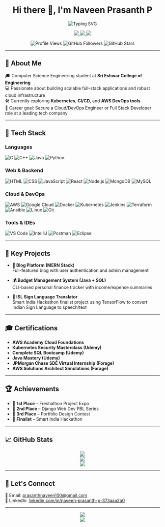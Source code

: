 <h1 align="center">Hi there 👋, I'm Naveen Prasanth P</h1>

<p align="center">
  <img src="https://readme-typing-svg.herokuapp.com?font=Fira+Code&size=24&pause=1000&center=true&vCenter=true&width=650&lines=Cloud+Engineer+%7C+DevOps+Enthusiast+%7C+Full+Stack+Developer" alt="Typing SVG" />
</p>

<p align="center">
  <a href="https://www.linkedin.com/in/naveen-prasanth-p-373aaa2a0" target="_blank">
    <img src="https://img.shields.io/badge/LinkedIn-0A66C2?style=for-the-badge&logo=linkedin&logoColor=white"/>
  </a>
  <a href="https://github.com/naveenprasanth0508" target="_blank">
    <img src="https://img.shields.io/badge/GitHub-181717?style=for-the-badge&logo=github&logoColor=white"/>
  </a>
  <a href="mailto:prasanthnaveen100@gmail.com">
    <img src="https://img.shields.io/badge/Email-D14836?style=for-the-badge&logo=gmail&logoColor=white"/>
  </a>
</p>

<p align="center">
  <img src="https://komarev.com/ghpvc/?username=naveenprasanth0508&style=flat-square&color=blue" alt="Profile Views"/>
  <img src="https://img.shields.io/github/followers/naveenprasanth0508?style=social" alt="GitHub Followers"/>
  <img src="https://img.shields.io/github/stars/naveenprasanth0508?style=social" alt="GitHub Stars"/>
</p>

---

## 🚀 About Me

🎓 Computer Science Engineering student at **Sri Eshwar College of Engineering**  
💻 Passionate about building scalable full-stack applications and robust cloud infrastructure  
🛠 Currently exploring **Kubernetes**, **CI/CD**, and **AWS DevOps tools**  
🎯 Career goal: Secure a Cloud/DevOps Engineer or Full Stack Developer role at a leading tech company

---

## 🧰 Tech Stack

### Languages
![C](https://img.icons8.com/color/48/c-programming.png) 
![C++](https://img.icons8.com/color/48/c-plus-plus-logo.png) 
![Java](https://img.icons8.com/color/48/java-coffee-cup-logo.png)
![Python](https://img.icons8.com/color/48/python.png)

### Web & Backend
![HTML](https://img.icons8.com/color/48/html-5.png)
![CSS](https://img.icons8.com/color/48/css3.png)
![JavaScript](https://img.icons8.com/color/48/javascript.png)
![React](https://img.icons8.com/color/48/react-native.png)
![Node.js](https://img.icons8.com/color/48/nodejs.png)
![MongoDB](https://img.icons8.com/color/48/mongodb.png)
![MySQL](https://img.icons8.com/color/48/mysql-logo.png)

### Cloud & DevOps
![AWS](https://img.icons8.com/color/48/amazon-web-services.png)
![Google Cloud](https://img.icons8.com/color/48/google-cloud.png)
![Docker](https://img.icons8.com/color/48/docker.png)
![Kubernetes](https://img.icons8.com/color/48/kubernetes.png)
![Jenkins](https://img.icons8.com/color/48/jenkins.png)
![Terraform](https://img.icons8.com/color/48/terraform.png)
![Ansible](https://img.icons8.com/color/48/ansible.png)
![Linux](https://img.icons8.com/color/48/linux.png)
![Git](https://img.icons8.com/color/48/git.png)

### Tools & IDEs
![VS Code](https://img.icons8.com/fluency/48/visual-studio-code-2019.png)
![IntelliJ](https://img.icons8.com/color/48/intellij-idea.png)
![Postman](https://img.icons8.com/external-tal-revivo-color-tal-revivo/48/external-postman-is-the-only-complete-api-development-environment-logo-color-tal-revivo.png)
![Eclipse](https://img.icons8.com/color/48/eclipse.png)

---

## 💼 Key Projects

- **📝 Blog Platform (MERN Stack)**  
  Full-featured blog with user authentication and admin management

- **💰 Budget Management System (Java + SQL)**  
  CLI-based personal finance tracker with income/expense summaries

- **🤟 ISL Sign Language Translator**  
  Smart India Hackathon finalist project using TensorFlow to convert Indian Sign Language to speech/text

---

## 🎓 Certifications

- **AWS Academy Cloud Foundations**
- **Kubernetes Security Masterclass (Udemy)**
- **Complete SQL Bootcamp (Udemy)**
- **Java Mastery (Udemy)**
- **JPMorgan Chase SDE Virtual Internship (Forage)**
- **AWS Solutions Architect Simulations (Forage)**

---

## 🏆 Achievements

- 🥇 **1st Place** – Freshathon Project Expo  
- 🥈 **2nd Place** – Django Web Dev PBL Series  
- 🥉 **3rd Place** – Portfolio Design Contest  
- 🚀 **Finalist** – Smart India Hackathon  

---

## 📈 GitHub Stats

<p align="center">
  <img src="https://github-readme-stats.vercel.app/api?username=naveenprasanth0508&show_icons=true&theme=tokyonight&hide=issues" />
  <br />
  <img src="https://github-readme-streak-stats.herokuapp.com/?user=naveenprasanth0508&theme=tokyonight&hide_border=true" />
  <br />
  <img src="https://github-readme-activity-graph.vercel.app/graph?username=naveenprasanth0508&theme=react-dark&area=true&hide_border=true"/>
</p>

---

## 🤝 Let's Connect

📩 Email: [prasanthnaveen100@gmail.com](mailto:prasanthnaveen100@gmail.com)  
🔗 LinkedIn: [linkedin.com/in/naveen-prasanth-p-373aaa2a0](https://www.linkedin.com/in/naveen-prasanth-p-373aaa2a0)

---

<p align="center">
  <img src="https://readme-typing-svg.herokuapp.com?font=Fira+Code&size=18&pause=1200&color=FFA500&center=true&vCenter=true&width=800&lines=Attitude+doesn’t+define+everything" />
  <br />
  <img src="https://readme-typing-svg.herokuapp.com?font=Fira+Code&size=18&pause=1200&color=00FFAA&center=true&vCenter=true&width=800&lines=but+determination+does." />
</p>
